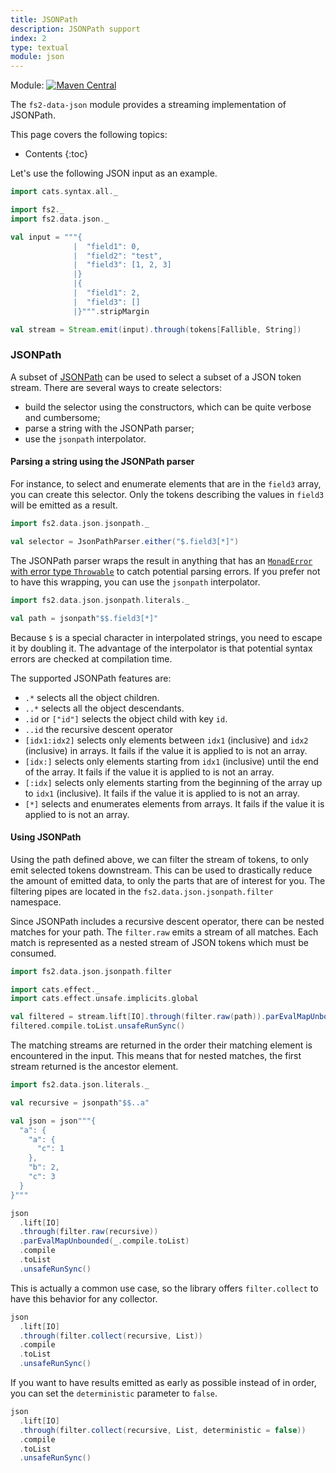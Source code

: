 ```yaml
---
title: JSONPath
description: JSONPath support
index: 2
type: textual
module: json
---
```


Module: [![Maven Central](https://img.shields.io/maven-central/v/org.gnieh/fs2-data-json_2.13.svg)](https://mvnrepository.com/artifact/org.gnieh/fs2-data-json_2.13)

The `fs2-data-json` module provides a streaming implementation of JSONPath.

This page covers the following topics:
* Contents
{:toc}

Let's use the following JSON input as an example.

```scala mdoc
import cats.syntax.all._

import fs2._
import fs2.data.json._

val input = """{
              |  "field1": 0,
              |  "field2": "test",
              |  "field3": [1, 2, 3]
              |}
              |{
              |  "field1": 2,
              |  "field3": []
              |}""".stripMargin

val stream = Stream.emit(input).through(tokens[Fallible, String])
```

### JSONPath

A subset of [JSONPath][jsonpath] can be used to select a subset of a JSON token stream. There are several ways to create selectors:
 - build the selector using the constructors, which can be quite verbose and cumbersome;
 - parse a string with the JSONPath parser;
 - use the `jsonpath` interpolator.

#### Parsing a string using the JSONPath parser

For instance, to select and enumerate elements that are in the `field3` array, you can create this selector. Only the tokens describing the values in `field3` will be emitted as a result.

```scala mdoc
import fs2.data.json.jsonpath._

val selector = JsonPathParser.either("$.field3[*]")
```

The JSONPath parser wraps the result in anything that has an [`MonadError` with error type `Throwable`][monad-error] to catch potential parsing errors. If you prefer not to have this wrapping, you can use the `jsonpath` interpolator.

```scala mdoc
import fs2.data.json.jsonpath.literals._

val path = jsonpath"$$.field3[*]"
```

Because `$` is a special character in interpolated strings, you need to escape it by doubling it.
The advantage of the interpolator is that potential syntax errors are checked at compilation time.

The supported JSONPath features are:
  - `.*` selects all the object children.
  - `..*` selects all the object descendants.
  - `.id` or `["id"]` selects the object child with key `id`.
  - `..id` the recursive descent operator
  - `[idx1:idx2]` selects only elements between `idx1` (inclusive) and `idx2` (inclusive) in arrays. It fails if the value it is applied to is not an array.
  - `[idx:]` selects only elements starting from `idx1` (inclusive) until the end of the array. It fails if the value it is applied to is not an array.
  - `[:idx]` selects only elements starting from the beginning of the array up to `idx1` (inclusive). It fails if the value it is applied to is not an array.
  - `[*]` selects and enumerates elements from arrays. It fails if the value it is applied to is not an array.

#### Using JSONPath

Using the path defined above, we can filter the stream of tokens, to only emit selected tokens downstream. This can be used to drastically reduce the amount of emitted data, to only the parts that are of interest for you.
The filtering pipes are located in the `fs2.data.json.jsonpath.filter` namespace.

Since JSONPath includes a recursive descent operator, there can be nested matches for your path.
The `filter.raw` emits a stream of all matches.
Each match is represented as a nested stream of JSON tokens which must be consumed.

```scala mdoc
import fs2.data.json.jsonpath.filter

import cats.effect._
import cats.effect.unsafe.implicits.global

val filtered = stream.lift[IO].through(filter.raw(path)).parEvalMapUnbounded(_.compile.toList)
filtered.compile.toList.unsafeRunSync()
```

The matching streams are returned in the order their matching element is encountered in the input.
This means that for nested matches, the first stream returned is the ancestor element.

```scala mdoc
import fs2.data.json.literals._

val recursive = jsonpath"$$..a"

val json = json"""{
  "a": {
    "a": {
      "c": 1
    },
    "b": 2,
    "c": 3
  }
}"""

json
  .lift[IO]
  .through(filter.raw(recursive))
  .parEvalMapUnbounded(_.compile.toList)
  .compile
  .toList
  .unsafeRunSync()
```

This is actually a common use case, so the library offers `filter.collect` to have this behavior for any collector.

```scala mdoc
json
  .lift[IO]
  .through(filter.collect(recursive, List))
  .compile
  .toList
  .unsafeRunSync()
```

If you want to have results emitted as early as possible instead of in order, you can set the `deterministic` parameter to `false`.

```scala mdoc
json
  .lift[IO]
  .through(filter.collect(recursive, List, deterministic = false))
  .compile
  .toList
  .unsafeRunSync()
```

[monad-error]: https://typelevel.org/cats/api/cats/MonadError.html
[jsonpath]: https://goessner.net/articles/JsonPath/index.html
